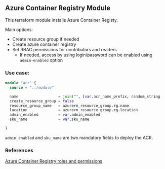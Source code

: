 ## Azure Container Registry Module

This terraform module installs Azure Container Registy.

Main options: 

- Create resource group if needed
- Create azure container registry
- Set RBAC permissions for contributors and readers
    - If needed, access by using login/password can be enabled using `admin-enabled` option

### Use case:

```terraform
module "acr" {
  source = "../module"

  name                  = join("", [var.acr_name_prefix, random_string.unique.result])
  create_resource_group = false
  resource_group_name   = azurerm_resource_group.rg.name
  location              = azurerm_resource_group.rg.location
  admin_enabled         = var.admin_enabled
  sku_name              = var.sku_name

}
```

`admin_enabled` and `sku_name` are two mandatory fields to deploy the ACR.


### References

[Azure Container Registry roles and permissions](https://docs.microsoft.com/en-us/azure/container-registry/container-registry-roles)
